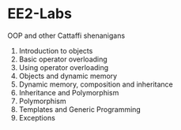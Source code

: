 # EE2-Labs
OOP and other Cattaffi shenanigans

01. Introduction to objects
02. Basic operator overloading
03. Using operator overloading
04. Objects and dynamic memory
05. Dynamic memory, composition and inheritance
06. Inheritance and Polymorphism
07. Polymorphism
08. Templates and Generic Programming
09. Exceptions